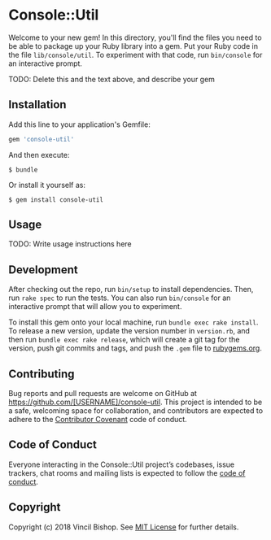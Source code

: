 # Console::Util

Welcome to your new gem! In this directory, you'll find the files you need to be able to package up your Ruby library into a gem. Put your Ruby code in the file `lib/console/util`. To experiment with that code, run `bin/console` for an interactive prompt.

TODO: Delete this and the text above, and describe your gem

## Installation

Add this line to your application's Gemfile:

```ruby
gem 'console-util'
```

And then execute:

    $ bundle

Or install it yourself as:

    $ gem install console-util

## Usage

TODO: Write usage instructions here

## Development

After checking out the repo, run `bin/setup` to install dependencies. Then, run `rake spec` to run the tests. You can also run `bin/console` for an interactive prompt that will allow you to experiment.

To install this gem onto your local machine, run `bundle exec rake install`. To release a new version, update the version number in `version.rb`, and then run `bundle exec rake release`, which will create a git tag for the version, push git commits and tags, and push the `.gem` file to [rubygems.org](https://rubygems.org).

## Contributing

Bug reports and pull requests are welcome on GitHub at https://github.com/[USERNAME]/console-util. This project is intended to be a safe, welcoming space for collaboration, and contributors are expected to adhere to the [Contributor Covenant](http://contributor-covenant.org) code of conduct.

## Code of Conduct

Everyone interacting in the Console::Util project’s codebases, issue trackers, chat rooms and mailing lists is expected to follow the [code of conduct](https://github.com/[USERNAME]/console-util/blob/master/CODE_OF_CONDUCT.md).

## Copyright

Copyright (c) 2018 Vincil Bishop. See [MIT License](LICENSE.txt) for further details.